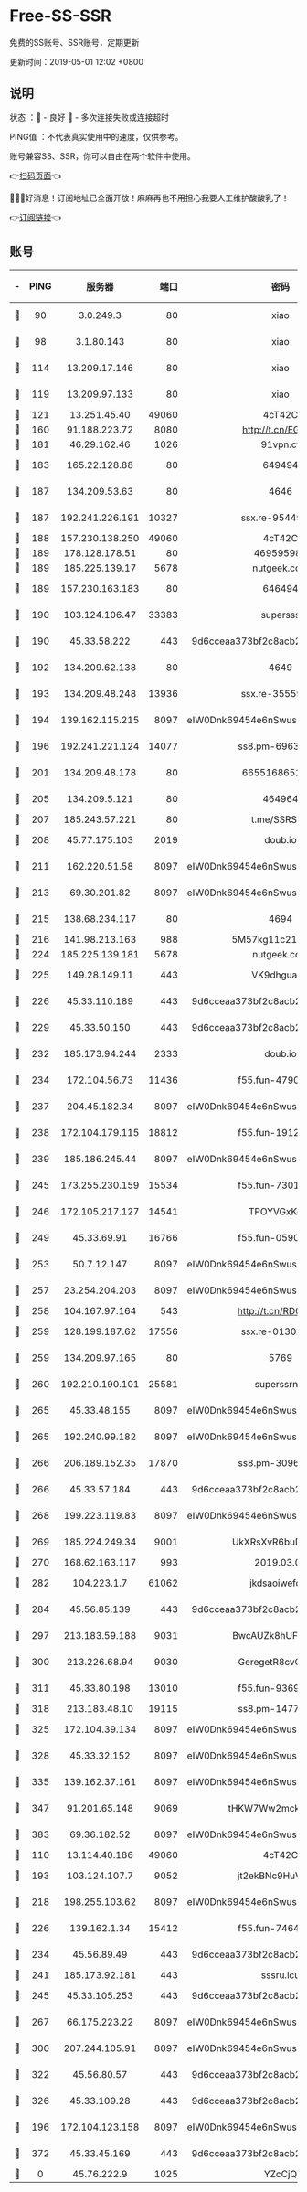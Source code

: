 # Free-SS-SSR

免费的SS账号、SSR账号，定期更新

更新时间：2019-05-01 12:02 +0800

## 说明

状态     ：🙂 - 良好 🙁 - 多次连接失败或连接超时

PING值   ：不代表真实使用中的速度，仅供参考。

账号兼容SS、SSR，你可以自由在两个软件中使用。

👉[扫码页面](https://liesauer.github.io/Free-SS-SSR/)👈

🎉🎉🎉好消息！订阅地址已全面开放！麻麻再也不用担心我要人工维护酸酸乳了！

👉[订阅链接](https://www.liesauer.net/yogurt/subscribe?ACCESS_TOKEN=DAYxR3mMaZAsaqUb)👈

## 账号

|-|PING|服务器|端口|密码|加密方式|区域|
|:----:|:----:|:-----:|-----:|:----:|:----:|:----:|
|🙂|90|3.0.249.3|80|xiao|aes-128-ctr|SG|
|🙂|98|3.1.80.143|80|xiao|aes-128-ctr|SG|
|🙂|114|13.209.17.146|80|xiao|aes-128-ctr|KR|
|🙂|119|13.209.97.133|80|xiao|aes-128-ctr|KR|
|🙂|121|13.251.45.40|49060|4cT42C|chacha20|SG|
|🙂|160|91.188.223.72|8080|http://t.cn/EGJIyrl|rc4-md5|RU|
|🙂|181|46.29.162.46|1026|91vpn.cf|rc4-md5|RU|
|🙂|183|165.22.128.88|80|649494|aes-256-cfb|US|
|🙂|187|134.209.53.63|80|4646|aes-256-cfb|US|
|🙂|187|192.241.226.191|10327|ssx.re-95449494|aes-256-cfb|US|
|🙂|188|157.230.138.250|49060|4cT42C|chacha20|US|
|🙂|189|178.128.178.51|80|469595985|chacha20|US|
|🙂|189|185.225.139.17|5678|nutgeek.com|rc4-md5|US|
|🙂|189|157.230.163.183|80|646494|aes-256-cfb|US|
|🙂|190|103.124.106.47|33383|supersss|aes-256-cfb|US|
|🙂|190|45.33.58.222|443|9d6cceaa373bf2c8acb22e60b6a58be6|aes-256-cfb|US|
|🙂|192|134.209.62.138|80|4649|aes-256-cfb|US|
|🙂|193|134.209.48.248|13936|ssx.re-35559571|aes-256-cfb|US|
|🙂|194|139.162.115.215|8097|eIW0Dnk69454e6nSwuspv9DmS201tQ0D|aes-256-cfb|JP|
|🙂|196|192.241.221.124|14077|ss8.pm-69637293|aes-256-cfb|US|
|🙂|201|134.209.48.178|80|6655168651651|aes-256-cfb|US|
|🙂|205|134.209.5.121|80|464964|aes-256-cfb|US|
|🙂|207|185.243.57.221|80|t.me/SSRSUB|rc4-md5|US|
|🙂|208|45.77.175.103|2019|doub.io|aes-128-ctr|SG|
|🙂|211|162.220.51.58|8097|eIW0Dnk69454e6nSwuspv9DmS201tQ0D|aes-256-cfb|US|
|🙂|213|69.30.201.82|8097|eIW0Dnk69454e6nSwuspv9DmS201tQ0D|aes-256-cfb|US|
|🙂|215|138.68.234.117|80|4694|aes-256-cfb|US|
|🙂|216|141.98.213.163|988|5M57kg11c214qDmK|chacha20|KR|
|🙂|224|185.225.139.181|5678|nutgeek.com|rc4-md5|US|
|🙂|225|149.28.149.11|443|VK9dhgualsL|aes-256-cfb|SG|
|🙂|226|45.33.110.189|443|9d6cceaa373bf2c8acb22e60b6a58be6|aes-256-cfb|US|
|🙂|229|45.33.50.150|443|9d6cceaa373bf2c8acb22e60b6a58be6|aes-256-cfb|US|
|🙂|232|185.173.94.244|2333|doub.io|aes-128-ctr|RU|
|🙂|234|172.104.56.73|11436|f55.fun-47900679|aes-256-cfb|SG|
|🙂|237|204.45.182.34|8097|eIW0Dnk69454e6nSwuspv9DmS201tQ0D|aes-256-cfb|US|
|🙂|238|172.104.179.115|18812|f55.fun-19124118|aes-256-cfb|SG|
|🙂|239|185.186.245.44|8097|eIW0Dnk69454e6nSwuspv9DmS201tQ0D|aes-256-cfb|NL|
|🙂|245|173.255.230.159|15534|f55.fun-73014676|aes-256-cfb|US|
|🙂|246|172.105.217.127|14541|TPOYVGxKglpi|aes-256-cfb|JP|
|🙂|249|45.33.69.91|16766|f55.fun-05903007|aes-256-cfb|US|
|🙂|253|50.7.12.147|8097|eIW0Dnk69454e6nSwuspv9DmS201tQ0D|aes-256-cfb|US|
|🙂|257|23.254.204.203|8097|eIW0Dnk69454e6nSwuspv9DmS201tQ0D|aes-256-cfb|US|
|🙂|258|104.167.97.164|543|http://t.cn/RD0D7sx|rc4-md5|CA|
|🙂|259|128.199.187.62|17556|ssx.re-01301403|aes-256-cfb|SG|
|🙂|259|134.209.97.165|80|5769|aes-256-cfb|SG|
|🙂|260|192.210.190.101|25581|superssrnet|aes-256-cfb|US|
|🙂|265|45.33.48.155|8097|eIW0Dnk69454e6nSwuspv9DmS201tQ0D|aes-256-cfb|US|
|🙂|265|192.240.99.182|8097|eIW0Dnk69454e6nSwuspv9DmS201tQ0D|aes-256-cfb|US|
|🙂|266|206.189.152.35|17870|ss8.pm-30961526|aes-256-cfb|SG|
|🙂|266|45.33.57.184|443|9d6cceaa373bf2c8acb22e60b6a58be6|aes-256-cfb|US|
|🙂|268|199.223.119.83|8097|eIW0Dnk69454e6nSwuspv9DmS201tQ0D|aes-256-cfb|US|
|🙂|269|185.224.249.34|9001|UkXRsXvR6buDMG2Y|aes-256-cfb|RU|
|🙂|270|168.62.163.117|993|2019.03.07|rc4-md5|US|
|🙂|282|104.223.1.7|61062|jkdsaoiwefdsa|aes-256-cfb|US|
|🙂|284|45.56.85.139|443|9d6cceaa373bf2c8acb22e60b6a58be6|aes-256-cfb|US|
|🙂|297|213.183.59.188|9031|BwcAUZk8hUFAkDGN|aes-256-cfb|NL|
|🙂|300|213.226.68.94|9030|GeregetR8cvQHzYr|aes-256-cfb|DE|
|🙂|311|45.33.80.198|13010|f55.fun-93698243|aes-256-cfb|US|
|🙂|318|213.183.48.10|19115|ss8.pm-14771618|rc4-md5|RU|
|🙂|325|172.104.39.134|8097|eIW0Dnk69454e6nSwuspv9DmS201tQ0D|aes-256-cfb|SG|
|🙂|328|45.33.32.152|8097|eIW0Dnk69454e6nSwuspv9DmS201tQ0D|aes-256-cfb|US|
|🙂|335|139.162.37.161|8097|eIW0Dnk69454e6nSwuspv9DmS201tQ0D|aes-256-cfb|SG|
|🙂|347|91.201.65.148|9069|tHKW7Ww2mck9CHQG|aes-256-cfb|IT|
|🙂|383|69.36.182.52|8097|eIW0Dnk69454e6nSwuspv9DmS201tQ0D|aes-256-cfb|US|
|🙂|110|13.114.40.186|49060|4cT42C|chacha20|JP|
|🙂|193|103.124.107.7|9052|jt2ekBNc9HuVtm2a|aes-256-cfb|CN|
|🙂|218|198.255.103.62|8097|eIW0Dnk69454e6nSwuspv9DmS201tQ0D|aes-256-cfb|US|
|🙂|226|139.162.1.34|15412|f55.fun-74644583|aes-256-cfb|SG|
|🙂|234|45.56.89.49|443|9d6cceaa373bf2c8acb22e60b6a58be6|aes-256-cfb|US|
|🙂|241|185.173.92.181|443|sssru.icu|rc4-md5|RU|
|🙂|245|45.33.105.253|443|9d6cceaa373bf2c8acb22e60b6a58be6|aes-256-cfb|US|
|🙂|267|66.175.223.22|8097|eIW0Dnk69454e6nSwuspv9DmS201tQ0D|aes-256-cfb|US|
|🙂|300|207.244.105.91|8097|eIW0Dnk69454e6nSwuspv9DmS201tQ0D|aes-256-cfb|US|
|🙂|322|45.56.80.57|443|9d6cceaa373bf2c8acb22e60b6a58be6|aes-256-cfb|US|
|🙂|326|45.33.109.28|443|9d6cceaa373bf2c8acb22e60b6a58be6|aes-256-cfb|US|
|🙁|196|172.104.123.158|8097|eIW0Dnk69454e6nSwuspv9DmS201tQ0D|aes-256-cfb|JP|
|🙁|372|45.33.45.169|443|9d6cceaa373bf2c8acb22e60b6a58be6|aes-256-cfb|US|
|🙁|0|45.76.222.9|1025|YZcCjQ|rc4-md5|JP|
